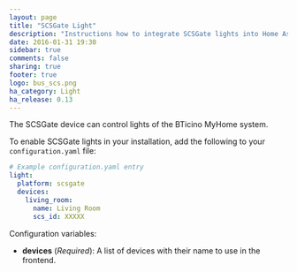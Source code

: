 ```yaml
---
layout: page
title: "SCSGate Light"
description: "Instructions how to integrate SCSGate lights into Home Assistant."
date: 2016-01-31 19:30
sidebar: true
comments: false
sharing: true
footer: true
logo: bus_scs.png
ha_category: Light
ha_release: 0.13
---
```


The SCSGate device can control lights of the BTicino MyHome system.

To enable SCSGate lights in your installation, add the following to your `configuration.yaml` file:

```yaml
# Example configuration.yaml entry
light:
  platform: scsgate
  devices:
    living_room:
      name: Living Room
      scs_id: XXXXX
```

Configuration variables:

- **devices** (*Required*): A list of devices with their name to use in the frontend.
